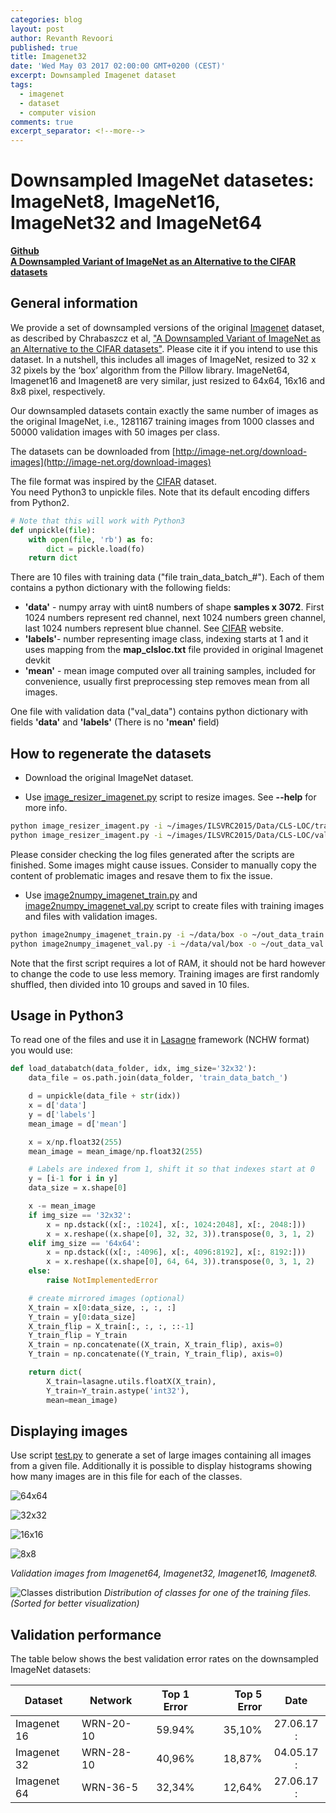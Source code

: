 ```yaml
---
categories: blog
layout: post
author: Revanth Revoori
published: true
title: Imagenet32
date: 'Wed May 03 2017 02:00:00 GMT+0200 (CEST)'
excerpt: Downsampled Imagenet dataset
tags:
  - imagenet
  - dataset
  - computer vision
comments: true
excerpt_separator: <!--more-->
---
```



# Downsampled ImageNet datasetes: ImageNet8, ImageNet16, ImageNet32 and ImageNet64
**[Github](https://github.com/PatrykChrabaszcz/Imagenet32_Scripts)**  
**[A Downsampled Variant of ImageNet as an Alternative to the CIFAR datasets](https://arxiv.org/)**
## General information

We provide a set of downsampled versions of the original [Imagenet](http://image-net.org/) dataset, as described by Chrabaszcz et al, ["A Downsampled Variant of ImageNet as an Alternative to the CIFAR datasets"](https://arxiv.org). Please cite it if you intend to use this dataset. 
In a nutshell, this includes all images of ImageNet, resized to 32 x 32 pixels by the ‘box’ algorithm from the Pillow library. ImageNet64, Imagenet16 and Imagenet8 are very similar, just resized to 64x64, 16x16 and 8x8 pixel, respectively.

Our downsampled datasets contain exactly the same number of images as the original ImageNet, i.e., 
1281167 training images from 1000 classes and 50000 validation images with 50 images per class. 

The datasets can be downloaded from [http://image-net.org/download-images](http://image-net.org/download-images)

The file format was inspired by the [CIFAR](https://www.cs.toronto.edu/~kriz/cifar.html) dataset.  
You need Python3 to unpickle files.  Note that its default encoding differs from Python2.
 

```python
# Note that this will work with Python3
def unpickle(file):
    with open(file, 'rb') as fo:
        dict = pickle.load(fo)
    return dict
```

There are 10 files with training data ("file train\_data\_batch\_#"). Each of them contains a python dictionary with the following fields:

* **'data'** - numpy array with uint8 numbers of shape **samples x 3072**. First 1024 numbers represent red channel, next 1024 numbers green channel, last 1024 numbers represent blue channel. See [CIFAR](https://www.cs.toronto.edu/~kriz/cifar.html) website.
* **'labels'**- number representing image class, indexing starts at 1 and it uses mapping from the **map_clsloc.txt** file provided in original Imagenet devkit
* **'mean'** - mean image computed over all training samples, included for convenience, usually first preprocessing step removes mean from all images.

One file with validation data ("val_data") contains python dictionary with fields **'data'** and **'labels'** (There is no **'mean'** field)


## How to regenerate the datasets


* Download the original ImageNet dataset.

* Use [image_resizer_imagenet.py](https://github.com/PatrykChrabaszcz/Imagenet32_Scripts/blob/master/image_resizer_imagent.py) script to resize images. See **--help** for more info.

```bash
python image_resizer_imagent.py -i ~/images/ILSVRC2015/Data/CLS-LOC/train -o ~/data/ -s 32 -a box -r -j 10 
python image_resizer_imagent.py -i ~/images/ILSVRC2015/Data/CLS-LOC/val -o ~/data/val -s 32 -a box
```
Please consider checking the log files generated after the scripts are finished. Some images might  cause issues. Consider to manually copy the content of problematic images and resave them to fix the  issue.

* Use [image2numpy_imagenet_train.py](https://github.com/PatrykChrabaszcz/Imagenet32_Scripts/blob/master/image2numpy_imagenet_train.py) and [image2numpy_imagenet_val.py](https://github.com/PatrykChrabaszcz/Imagenet32_Scripts/blob/master/image2numpy_imagenet_val.py) script to create files with training images and files with validation images.

```bash
python image2numpy_imagenet_train.py -i ~/data/box -o ~/out_data_train
python image2numpy_imagenet_val.py -i ~/data/val/box -o ~/out_data_val
```
Note that the first script requires a lot of RAM, it should not be hard however to change the code to use less memory. Training images are first randomly shuffled, then divided into 10 groups and saved in 10 files.
 

## Usage in Python3

To read one of the files and use it in [Lasagne](http://lasagne.readthedocs.io/en/latest/index.html) framework (NCHW format) you would use:

```python
def load_databatch(data_folder, idx, img_size='32x32'):
    data_file = os.path.join(data_folder, 'train_data_batch_')

    d = unpickle(data_file + str(idx))
    x = d['data']
    y = d['labels']
    mean_image = d['mean']

    x = x/np.float32(255)
    mean_image = mean_image/np.float32(255)

    # Labels are indexed from 1, shift it so that indexes start at 0
    y = [i-1 for i in y]
    data_size = x.shape[0]

    x -= mean_image
    if img_size == '32x32':
        x = np.dstack((x[:, :1024], x[:, 1024:2048], x[:, 2048:]))
        x = x.reshape((x.shape[0], 32, 32, 3)).transpose(0, 3, 1, 2)
    elif img_size == '64x64':
        x = np.dstack((x[:, :4096], x[:, 4096:8192], x[:, 8192:]))
        x = x.reshape((x.shape[0], 64, 64, 3)).transpose(0, 3, 1, 2)
    else:
        raise NotImplementedError

    # create mirrored images (optional)
    X_train = x[0:data_size, :, :, :]
    Y_train = y[0:data_size]
    X_train_flip = X_train[:, :, :, ::-1]
    Y_train_flip = Y_train
    X_train = np.concatenate((X_train, X_train_flip), axis=0)
    Y_train = np.concatenate((Y_train, Y_train_flip), axis=0)

    return dict(
        X_train=lasagne.utils.floatX(X_train),
        Y_train=Y_train.astype('int32'),
        mean=mean_image)
```

## Displaying images

Use script [test.py](https://github.com/PatrykChrabaszcz/Imagenet32_Scripts/blob/master/test.py) to generate a set of large images containing all images from a given file. Additionally it is possible to display histograms showing how many images are in this file for each of the classes.

![64x64](/assets/img/Imagenet32/64x64.png)


![32x32](/assets/img/Imagenet32/32x32.png)


![16x16](/assets/img/Imagenet32/16x16.png)


![8x8](/assets/img/Imagenet32/8x8.png)


*Validation images from Imagenet64, Imagenet32, Imagenet16, Imagenet8.*



![Classes distribution](/assets/img/Imagenet32/Samples.png)
*Distribution of classes for one of the training files. (Sorted for better visualization)*

## Validation performance

The table below shows the best validation error rates on the downsampled ImageNet datasets:



|   Dataset		| Network       | Top 1 Error	| Top 5 Error	| Date		|
|------------- 	| ------------- |:-------------:| -------------:|:---------:|
| Imagenet 16  	| WRN-20-10     | 59.94%		| 35,10% 		| 27.06.17 :|
| Imagenet 32  	| WRN-28-10     | 40,96% 		| 18,87% 		| 04.05.17 :|
| Imagenet 64  	| WRN-36-5	    | 32,34% 		| 12,64% 		| 27.06.17 :|
